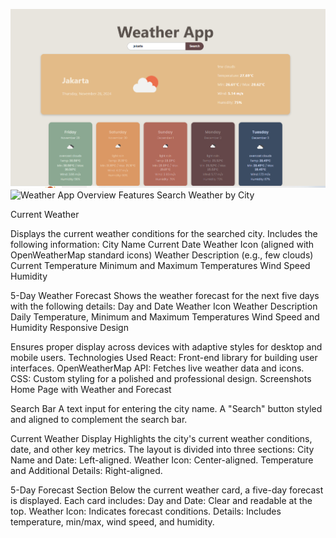 ![alt text](image.png)
![Weather App Overview](./screenshots/weather-app-overview.png)
Features
Search Weather by City

Current Weather

Displays the current weather conditions for the searched city.
Includes the following information:
City Name
Current Date
Weather Icon (aligned with OpenWeatherMap standard icons)
Weather Description (e.g., few clouds)
Current Temperature
Minimum and Maximum Temperatures
Wind Speed
Humidity

5-Day Weather Forecast
Shows the weather forecast for the next five days with the following details:
Day and Date
Weather Icon
Weather Description
Daily Temperature, Minimum and Maximum Temperatures
Wind Speed and Humidity
Responsive Design

Ensures proper display across devices with adaptive styles for desktop and mobile users.
Technologies Used
React: Front-end library for building user interfaces.
OpenWeatherMap API: Fetches live weather data and icons.
CSS: Custom styling for a polished and professional design.
Screenshots
Home Page with Weather and Forecast

Search Bar
A text input for entering the city name.
A "Search" button styled and aligned to complement the search bar.

Current Weather Display
Highlights the city's current weather conditions, date, and other key metrics.
The layout is divided into three sections:
City Name and Date: Left-aligned.
Weather Icon: Center-aligned.
Temperature and Additional Details: Right-aligned.

5-Day Forecast Section
Below the current weather card, a five-day forecast is displayed.
Each card includes:
Day and Date: Clear and readable at the top.
Weather Icon: Indicates forecast conditions.
Details: Includes temperature, min/max, wind speed, and humidity.


